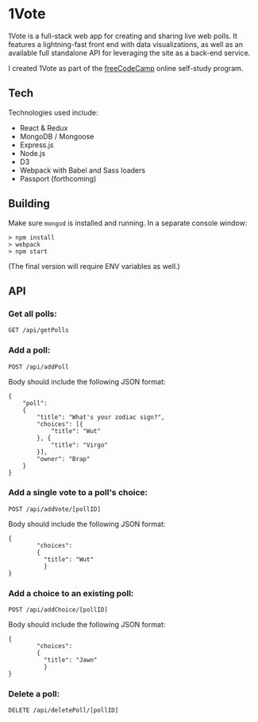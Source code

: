 # 1Vote

1Vote is a full-stack web app for creating and sharing live web polls. It features a lightning-fast front end with data visualizations, as well as an available full standalone API for leveraging the site as a back-end service.

I created 1Vote as part of the [freeCodeCamp][fcc] online self-study program.

## Tech

Technologies used include:

  - React & Redux
  - MongoDB / Mongoose
  - Express.js
  - Node.js
  - D3
  - Webpack with Babel and Sass loaders
  - Passport (forthcoming)

## Building

Make sure `mongod` is installed and running. In a separate console window:
```
> npm install
> webpack
> npm start
```
(The final version will require ENV variables as well.)

## API
### Get all polls:
```
GET /api/getPolls
```

### Add a poll:
```
POST /api/addPoll
```
Body should include the following JSON format:
```
{
    "poll":
    {
        "title": "What's your zodiac sign?",
        "choices": [{
            "title": "Wut"
        }, {
            "title": "Virgo"
        }],
        "owner": "Brap"
    }
}
```

### Add a single vote to a poll's choice:
```
POST /api/addVote/[pollID]
```
Body should include the following JSON format:
```
{
        "choices":
        {
          "title": "Wut"
          }
}
```

### Add a choice to an existing poll:
```
POST /api/addChoice/[pollID]
```
Body should include the following JSON format:
```
{
        "choices":
        {
          "title": "Jawn"
          }
}
```

### Delete a poll:
```
DELETE /api/deletePoll/[pollID]
```


[//]: # (These are reference links used in the body of this note and get stripped out when the markdown processor does its job. There is no need to format nicely because it shouldn't be seen. Thanks SO - http://stackoverflow.com/questions/4823468/store-comments-in-markdown-syntax)


   [fcc]: <http://freecodecamp.com>
